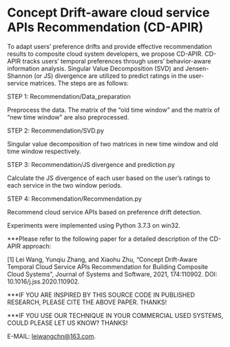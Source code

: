 # Concept Drift-aware cloud service APIs Recommendation (CD-APIR)

To adapt users’ preference drifts and provide effective recommendation results to composite cloud system developers, we propose CD-APIR. CD-APIR tracks users’ temporal preferences through users’ behavior-aware information analysis. Singular Value Decomposition (SVD) and Jensen-Shannon (or JS) divergence are utilized to predict ratings in the user-service matrices. The steps are as follows:

STEP 1: Recommendation/Data_preparation

Preprocess the data. The matrix of the “old time window” and the matrix of “new time window” are also preprocessed.

STEP 2: Recommendation/SVD.py

Singular value decomposition of two matrices in new time window and old time window respectively.

STEP 3: Recommendation/JS divergence and prediction.py

Calculate the JS divergence of each user based on the user’s ratings to each service in the two window periods.

STEP 4: Recommendation/Recommendation.py

Recommend cloud service APIs based on preference drift detection.

Experiments were implemented using Python 3.7.3 on win32.


***Please refer to the following paper for a detailed description of the CD-APIR approach:

[1] Lei Wang, Yunqiu Zhang, and Xiaohu Zhu, “Concept Drift-Aware Temporal Cloud Service APIs Recommendation for Building Composite Cloud Systems”, Journal of Systems and Software, 2021, 174:110902. DOI: 10.1016/j.jss.2020.110902.

***IF YOU ARE INSPIRED BY THIS SOURCE CODE IN PUBLISHED RESEARCH, PLEASE CITE THE ABOVE PAPER. THANKS!

***IF YOU USE OUR TECHNIQUE IN YOUR COMMERCIAL USED SYSTEMS, COULD PLEASE LET US KNOW? THANKS!

E-MAIL: leiwangchn@163.com.
